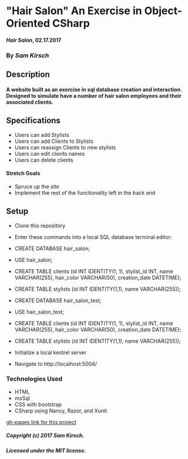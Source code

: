 # "Hair Salon" An Exercise in Object-Oriented CSharp

#### _Hair Salon_, 02.17.2017

### By _Sam Kirsch_

## Description

#### A website built as an exercise in sql database creation and interaction. Designed to simulate have a number of hair salon employees and their associated clients.

## Specifications

* Users can add Stylists
* Users can add Clients to Stylists
* Users can reassign Clients to new stylists
* Users can edit clients names
* Users can delete clients

#### Stretch Goals

* Spruce up the site
* Implement the rest of the functionality left in the back end

## Setup

* Clone this repository
* Enter these commands into a local SQL database terminal editor:
*  CREATE DATABASE hair_salon;
*  USE hair_salon;
*  CREATE TABLE clients (id INT IDENTITY(1, 1), stylist_id INT, name VARCHAR(255), hair_color VARCHAR(50), creation_date DATETIME);
*  CREATE TABLE stylists (id INT IDENTITY(1,1), name VARCHAR(255));
*  CREATE DATABASE hair_salon_test;
*  USE hair_salon_test;
*  CREATE TABLE clients (id INT IDENTITY(1, 1), stylist_id INT, name VARCHAR(255), hair_color VARCHAR(50), creation_date DATETIME);
*  CREATE TABLE stylists (id INT IDENTITY(1,1), name VARCHAR(255));

* Initialize a local kestrel server
* Navigate to http://localhost:5004/

### Technologies Used

* HTML
* msSql
* CSS with bootstrap
* CSharp using Nancy, Razor, and Xunit

[gh-pages link for this project](https://denalisk.github.io/hairsalon)

##### Copyright (c) 2017 Sam Kirsch.

##### Licensed under the MIT license.

